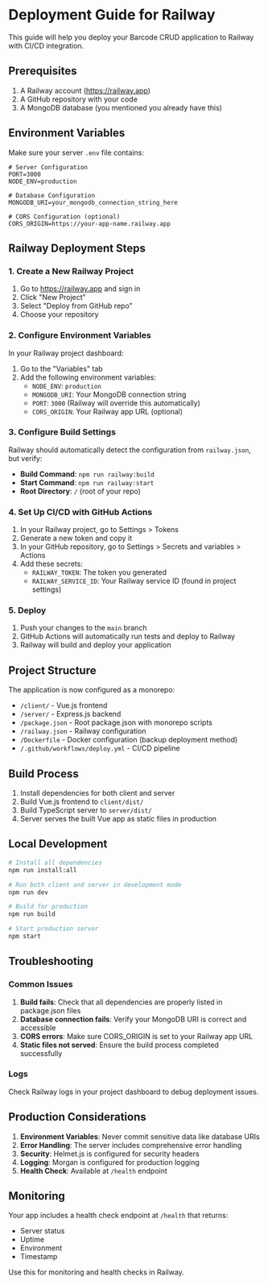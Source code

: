 # Deployment Guide for Railway

This guide will help you deploy your Barcode CRUD application to Railway with CI/CD integration.

## Prerequisites

1. A Railway account (https://railway.app)
2. A GitHub repository with your code
3. A MongoDB database (you mentioned you already have this)

## Environment Variables

Make sure your server `.env` file contains:

```env
# Server Configuration
PORT=3000
NODE_ENV=production

# Database Configuration
MONGODB_URI=your_mongodb_connection_string_here

# CORS Configuration (optional)
CORS_ORIGIN=https://your-app-name.railway.app
```

## Railway Deployment Steps

### 1. Create a New Railway Project

1. Go to https://railway.app and sign in
2. Click "New Project"
3. Select "Deploy from GitHub repo"
4. Choose your repository

### 2. Configure Environment Variables

In your Railway project dashboard:

1. Go to the "Variables" tab
2. Add the following environment variables:
   - `NODE_ENV`: `production`
   - `MONGODB_URI`: Your MongoDB connection string
   - `PORT`: `3000` (Railway will override this automatically)
   - `CORS_ORIGIN`: Your Railway app URL (optional)

### 3. Configure Build Settings

Railway should automatically detect the configuration from `railway.json`, but verify:

- **Build Command**: `npm run railway:build`
- **Start Command**: `npm run railway:start`
- **Root Directory**: `/` (root of your repo)

### 4. Set Up CI/CD with GitHub Actions

1. In your Railway project, go to Settings > Tokens
2. Generate a new token and copy it
3. In your GitHub repository, go to Settings > Secrets and variables > Actions
4. Add these secrets:
   - `RAILWAY_TOKEN`: The token you generated
   - `RAILWAY_SERVICE_ID`: Your Railway service ID (found in project settings)

### 5. Deploy

1. Push your changes to the `main` branch
2. GitHub Actions will automatically run tests and deploy to Railway
3. Railway will build and deploy your application

## Project Structure

The application is now configured as a monorepo:

- `/client/` - Vue.js frontend
- `/server/` - Express.js backend
- `/package.json` - Root package.json with monorepo scripts
- `/railway.json` - Railway configuration
- `/Dockerfile` - Docker configuration (backup deployment method)
- `/.github/workflows/deploy.yml` - CI/CD pipeline

## Build Process

1. Install dependencies for both client and server
2. Build Vue.js frontend to `client/dist/`
3. Build TypeScript server to `server/dist/`
4. Server serves the built Vue app as static files in production

## Local Development

```bash
# Install all dependencies
npm run install:all

# Run both client and server in development mode
npm run dev

# Build for production
npm run build

# Start production server
npm start
```

## Troubleshooting

### Common Issues

1. **Build fails**: Check that all dependencies are properly listed in package.json files
2. **Database connection fails**: Verify your MongoDB URI is correct and accessible
3. **CORS errors**: Make sure CORS_ORIGIN is set to your Railway app URL
4. **Static files not served**: Ensure the build process completed successfully

### Logs

Check Railway logs in your project dashboard to debug deployment issues.

## Production Considerations

1. **Environment Variables**: Never commit sensitive data like database URIs
2. **Error Handling**: The server includes comprehensive error handling
3. **Security**: Helmet.js is configured for security headers
4. **Logging**: Morgan is configured for production logging
5. **Health Check**: Available at `/health` endpoint

## Monitoring

Your app includes a health check endpoint at `/health` that returns:

- Server status
- Uptime
- Environment
- Timestamp

Use this for monitoring and health checks in Railway.

